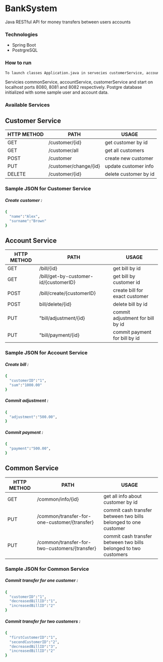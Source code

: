 # BankSystem

Java RESTful API for money transfers between users accounts

### Technologies
- Spring Boot
- PostrgreSQL


### How to run
```sh
To launch classes Application.java in servecies customerService, accountService and commonService
```

Servicies commonService, accountService, customerService and  start on localhost ports 8080, 8081 and 8082 respectively. 
Postgre database initialized with some sample user and account data.


### Available Services

## Сustomer Service
| HTTP METHOD | PATH | USAGE |
| -----------| ------ | ------ |
| GET | /customer/{id} | get customer by id | 
| GET | /customer/all | get all customers | 
| POST | /customer | create new customer | 
| PUT | /customer/change/{id}| update customer info | 
| DELETE | /customer/{id} | delete customer by id | 

### Sample JSON for Сustomer Service
##### Create customer : 
```sh
{  
  "name":"Alex",
  "surname":"Brown"
} 
```

## Account Service
| HTTP METHOD | PATH | USAGE |
| -----------| ------ | ------ |
| GET | /bill/{id} | get bill by id | 
| GET | /bill/get-by-customer-id/{customerID} | get bill by customer id | 
| POST | /bill/create/{customerID} | create bill for exact customer | 
| POST | bill/delete/{id} | delete bill by id | 
| PUT | "bill/adjustment/{id} | commit adjustment for bill by id | 
| PUT | "bill/payment/{id} | commit payment for bill by id | 

### Sample JSON for Account Service
##### Create bill : 
```sh
{  
  "customerID":"1",
  "sum":"1000.00"
} 
```

##### Commit adjustment : 
```sh
{  
  "adjustment":"500.00",
} 
```

##### Commit payment : 
```sh
{  
  "payment":"500.00",
} 
```

## Common Service
| HTTP METHOD | PATH | USAGE |
| -----------| ------ | ------ |
| GET | /common/info/{id} | get all info about customer by id | 
| PUT | /common/transfer-for-one-customer/{transfer} | commit cash transfer between two bills belonged to one customer  | 
| PUT | /common/transfer-for-two-customers/{transfer} | commit cash transfer between two bills belonged to two customers  | 

### Sample JSON for Common Service
##### Commit transfer for one customer : 
```sh
{  
  "customerID":"1",
  "decreasedBillID":"1",
  "increasedBillID":"2"
} 
```

##### Commit transfer for two customers : 
```sh
{  
  "firstCustomerID":"1",
  "secondCustomerID":"2",
  "decreasedBillID":"3",
  "increasedBillID":"2"
} 
```
